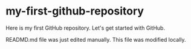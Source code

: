 # my-first-github-repository
Here is my first GitHub repository. Let's get started with GitHub.

READMD.md file was just edited manually. This file was modified locally.

